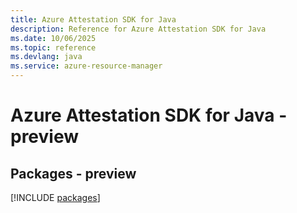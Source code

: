 ```yaml
---
title: Azure Attestation SDK for Java
description: Reference for Azure Attestation SDK for Java
ms.date: 10/06/2025
ms.topic: reference
ms.devlang: java
ms.service: azure-resource-manager
---
```

# Azure Attestation SDK for Java - preview
## Packages - preview
[!INCLUDE [packages](attestation-index.md)]